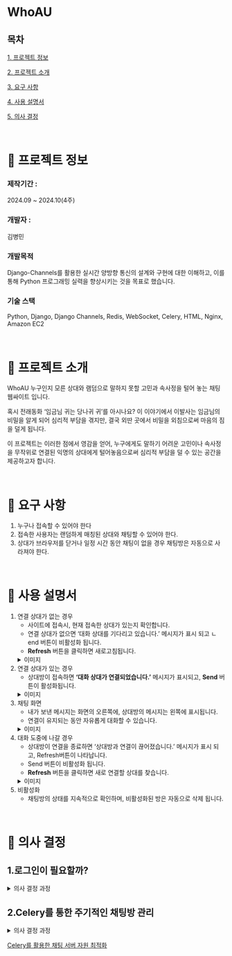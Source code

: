 # WhoAU

## 목차
[1. 프로젝트 정보](#-프로젝트-정보)

[2. 프로젝트 소개](#-프로젝트-소개)

[3. 요구 사항](#-요구-사항)

[4. 사용 설명서](#-사용-설명서)

[5. 의사 결정](#-의사-결정)

<br>

# 📄 프로젝트 정보
### 제작기간 : 
2024.09 ~ 2024.10(4주)

### 개발자 :
김병민 

### 개발목적
Django-Channels를 활용한 실시간 양방향 통신의 설계와 구현에 대한 이해하고, 이를 통해 Python 프로그래밍 실력을 향상시키는 것을 목표로 했습니다.

### 기술 스택 
Python, Django, Django Channels, Redis, WebSocket, Celery, HTML, Nginx, Amazon EC2

<br>

# 📢 프로젝트 소개
WhoAU 누구인지 모른 상대와 램덤으로 말하지 못할 고민과 속사정을 털어 놓는 채팅 웹싸이트 입니다.

혹시 전래동화 ‘임금님 귀는 당나귀 귀’를 아시나요? 
이 이야기에서 이발사는 임금님의 비밀을 알게 되어 심리적 부담을 겪지만, 결국 외딴 곳에서 비밀을 외침으로써 마음의 짐을 덜게 됩니다.

이 프로젝트는 이러한 점에서 영감을 얻어, 누구에게도 말하기 어려운 고민이나 속사정을 무작위로 연결된 익명의 상대에게 
털어놓음으로써 심리적 부담을 덜 수 있는 공간을 제공하고자 합니다.

<br>

# 💬 요구 사항
1. 누구나 접속할 수 있어야 한다
2. 접속한 사용자는 랜덤하게 매칭된 상대와 채팅할 수 있어야 한다.
3. 상대가 브라우저를 닫거나 일정 시간 동안 채팅이 없을 경우 채팅방은 자동으로 사라져야 한다.

<br>

# 📕 사용 설명서
1. 연결 상대가 없는 경우
    - 사이트에 접속시,  현재 접속한 상대가 있는지 확인합니다.
    - 연결 상대가 없으면  ‘대화 상대를 기다리고 있습니다.’ 메시지가 표시 되고 ㄴend 버튼이 비활성화 됩니다.
    - **Refresh** 버튼을 클릭하면 새로고침됩니다.
    <details>
    <summary>이미지</summary>
    <div markdown="1">
        <img width="524" alt="스크린샷 2024-11-02 17 03 17" src="https://github.com/user-attachments/assets/fbaf5d81-f44e-4c6e-aba7-1ccfb053e6c2">
    </div>
    </details>
2. 연결 상대가 있는 경우 
    - 상대방이 접속하면 **‘대화 상대가 연결되었습니다.’** 메시지가 표시되고, **Send** 버튼이 활성화됩니다.
    <details>
    <summary>이미지</summary>
    <div markdown="1">
        <img width="473" alt="스크린샷 2024-11-02 17 04 44" src="https://github.com/user-attachments/assets/14bd0f44-a995-4580-97cc-d414ebc7bf9c">
    </div>
    </details>
3. 채팅 화면 
    - 내가 보낸 메시지는 화면의 오른쪽에, 상대방의 메시지는 왼쪽에 표시됩니다.
    - 연결이 유지되는 동안 자유롭게 대화할 수 있습니다.
    <details>
    <summary>이미지</summary>
    <div markdown="1">
        <img width="990" alt="스크린샷 2024-11-02 17 04 10" src="https://github.com/user-attachments/assets/c8a34121-0e17-4728-9f2f-7aacfef4b6c8">
    </div>
    </details>
4. 대화 도중에 나갈 경우
    - 상대방이 연결을 종료하면  ‘상대방과 연결이 끊어졌습니다.’  메시지가 표시 되고, Refresh버튼이 나타납니다.
    - Send 버튼이 비활성화 됩니다.
    - **Refresh** 버튼을 클릭하면 새로 연결할 상대를 찾습니다.
    <details>
    <summary>이미지</summary>
    <div markdown="1">
        <img width="982" alt="스크린샷 2024-11-02 17 04 27" src="https://github.com/user-attachments/assets/a2347e5a-a06a-4bb8-a6db-74bb3829c2d9">
    </div>
    </details>
5. 비활성화 
    - 채팅방의 상태를 지속적으로 확인하며, 비활성화된 방은 자동으로 삭제 됩니다.

<br>

# 🤔 의사 결정

## 1.로그인이 필요할까?

<details>
<summary>의사 결정 과정</summary>
<div markdown="1">
 
누군지 모르는 상대와 대화를 하는 거라면 회원가입/로그인이 필요 없다고 판단했다.

## 🛠️해결방안 1 : 임의의 사용자 값 생성

채팅방에서 서로 통신하기 위해 임의의 사용자 값(UUID)을 부여하는 방식을 고려

*데이터 흐름* 

웹페이지 입장 → 임의의 사용자 값생성 → 접속 중인 다른 사용자 확인→ 랜덤으로 연결 → 채팅 시작 

(접속 유저가 없는 경우 대기)

## 문제점 

 유저들이 접속할 때마다 고유한 값을 관리하고, 다른 유저와의 연결을 처리해야 하는 부담이 있습니다.

## 🛠️ 해결 방안 2 : 고유 사용자 정보 없이 간소화

유저 정보를 따로 관리하지 않고, **같은 채널에 두 명씩 바로 입장시키는 방식**을 선택

- 별도의 사용자 ID 없이도 채팅 가능.
- 접속자가 많거나 적더라도 두 명씩 간단히 매칭.
- 불필요한 사용자 정보 관리를 생략해 구현 부담 감소.
</div>
</details>

## 2.Celery를 통한 주기적인 채팅방 관리

<details>
<summary>의사 결정 과정</summary>
<div markdown="1">
 
Redis 서버에 채팅방이 프로그램 종료 후에도 그대로 존재하는 문제 발생했습니다. 

1. 서버가 강제로 종료된 경우.
2. 비활성화된 채팅방이 삭제되지 않음.

위의 두경에 Redis 서버의 자원이 낭비된다고 판단했다. 

## 🛠️ 해결방법 1 : Cache 값을 이용한 채팅방 관리

1. 채팅방이 생성될 때 Cache에 생성 시간을 저장합니다.
2. 사용자가 메시지를 보낼 때마다 Cache의 시간을 갱신
3. 10분 동안 대화가 없으면 해당 채팅방을 비활성화로 간주하고 삭제

작동 원리 

일정 시간이 지나도 대화가 없다면 자동으로 채팅방에서 나가게 처리하여 비활성화된 방을 정리 했습니다.

## 문제점

cache의 방법에서는 특정 이벤트가 발생 할 경우에만 동작한다는 문제가 있었습니다.

이러한 문제를 해결하기 위해서는 **주기적으로 코드를 실행하고 관리해주는 비동기 작업 스케줄러**가 필요했다.

## 🛠️ 해결방법 2 : Celery를 활용한 스케줄러

 백그라운드에서 자동으로 작업을 실행해 Redis의 채팅방 상태를 지속적으로 점검할 수 있어, 사용자의 이벤트에 의존하지 않고도 불필요한 데이터 삭제가 가능하게 됐다.

</div>
</details>

[ Celery를 활용한 채팅 서버 자원 최적화 ](https://byeongtil.tistory.com/80)

